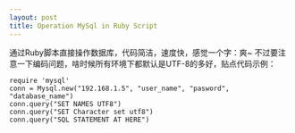 ```yaml
---
layout: post
title: Operation MySql in Ruby Script
---
```


通过Ruby脚本直接操作数据库，代码简洁，速度快，感觉一个字：爽~ 不过要注意一下编码问题，啥时候所有环境下都默认是UTF-8的多好，贴点代码示例：
<pre><code>require 'mysql'
conn = Mysql.new("192.168.1.5", "user_name", "pasword", "database_name")
conn.query("SET NAMES UTF8")
conn.query("SET Character set utf8")
conn.query("SQL STATEMENT AT HERE")</code></pre>
